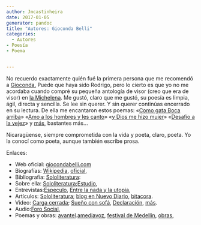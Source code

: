 ```yaml
---
author: Jmcastinheira
date: 2017-01-05
generator: pandoc
title: "Autores: Gioconda Belli"
categories:
  - Autores
- Poesía
- Poema


---
```




No recuerdo exactamente quién fué la primera persona que me recomendó a
[Gioconda.](http://es.wikipedia.org/wiki/Gioconda_Belli) Puede que haya
sido Rodrigo, pero lo cierto es que yo no me acordaba cuando compré su
pequeña antología de visor (creo que era de visor) en [la
Michelena](http://www.libreriamichelena.com/). Me gustó, claro que me
gustó, su poesía es limpia, ágil, directa y sencilla. Se lee sin querer.
Y sin querer continúas encerrado en su lectura. De ella me encantaron
estos poemas: «[Como gata Boca
arriba](http://amediavoz.com/belli.htm#COMO%20GATA%20BOCA%20ARRIBA)»
«[Amo a los hombres y les
canto](http://amediavoz.com/belli.htm#AMO%20A%20LOS%20HOMBRES%20Y%20LES%20CANTO)»
«[y Dios me hizo
mujer](http://amediavoz.com/belli.htm#Y%20DIOS%20ME%20HIZO%20MUJER)»
«[Desafío a la
vejez](http://amediavoz.com/belli.htm#DESAF%CDO%20A%20LA%20VEJEZ)» y
[más](http://amediavoz.com/belli.htm), bastantes más...

Nicaragüense, siempre comprometida con la vida y poeta, claro, poeta. Yo
la conocí como poeta, aunque también escribe prosa.

Enlaces:

-   Web oficial: [giocondabelli.com](http://www.giocondabelli.com/)
-   Biografías:
    [Wikipedia](http://es.wikipedia.org/wiki/Gioconda_Belli),
    [oficial](http://www.giocondabelli.com/biografia.htm),
-   Bibliografía:
    [Sololiteratura](http://sololiteratura.com/gio/giocondaobras.htm):
-   Sobre ella:
    [Sololiteratura](http://sololiteratura.com/gio/giocondasemblanza.htm);[Estudio](http://www.cervantesvirtual.com/servlet/SirveObras/57959519116027506322202/index.htm),
-   Entrevistas:[Especulo](http://www.ucm.es/info/especulo/numero34/giobelli.html),
    [Entre la nada y la
    utopia](http://www.terra.es/personal5/itaka2002/poesia/GIOCONDA_BELLI.htm),
-   Artículos:
    [Sololiteratura](http://sololiteratura.com/gio/giocondaarticulos.htm);
    [blog en Nuevo
    Diario](http://www.elnuevodiario.com.ni/blog/articulo/47),
    [bitacora](http://www.giocondabelli.com/blog/bitacora2%20-%20el%20debut%20de%20un%20presidente.htm).
-   Video: [Carga cerrada](http://www.youtube.com/watch?v=VNDNB5A6SjA);
    [Sueño con sofá](http://www.youtube.com/watch?v=POWT2DeXro4),
    [Declaración](http://www.dailymotion.com/tag/Gioconda/video/x1ss40_gioconda-belli-declaracion-mrs-nica_politics),
    [más](http://es.youtube.com/results?search_query=gioconda+belli&search=Buscar).
  -   Audio:[Foro Social](http://www.radiofeminista.net/audios.htm),
  -   Poemas y obras:
    [avantel](http://www.avantel.net/%7Eeoropesa/html/poesia/gbelli1.html).[amediavoz](http://amediavoz.com/belli.htm),
    [festival de
    Medellin](http://www.festivaldepoesiademedellin.org/pub.php/es/Revista/ultimas_ediciones/74_75/belli.html),
    [obras](http://www.esnips.com//web/elortiba-GiocondaBelli/?widget=html_box),

